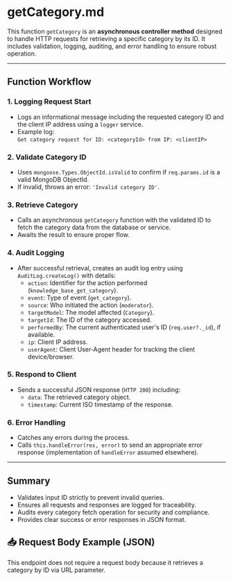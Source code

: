 # getCategory.md

This function `getCategory` is an **asynchronous controller method** designed to handle HTTP requests for retrieving a specific category by its ID. It includes validation, logging, auditing, and error handling to ensure robust operation.

---

## Function Workflow

### 1. Logging Request Start
- Logs an informational message including the requested category ID and the client IP address using a `logger` service.
- Example log:  
  `Get category request for ID: <categoryId> from IP: <clientIP>`

### 2. Validate Category ID
- Uses `mongoose.Types.ObjectId.isValid` to confirm if `req.params.id` is a valid MongoDB ObjectId.
- If invalid, throws an error: `'Invalid category ID'`.

### 3. Retrieve Category
- Calls an asynchronous `getCategory` function with the validated ID to fetch the category data from the database or service.
- Awaits the result to ensure proper flow.

### 4. Audit Logging
- After successful retrieval, creates an audit log entry using `AuditLog.createLog()` with details:
  - `action`: Identifier for the action performed (`knowledge_base_get_category`).
  - `event`: Type of event (`get_category`).
  - `source`: Who initiated the action (`moderator`).
  - `targetModel`: The model affected (`Category`).
  - `targetId`: The ID of the category accessed.
  - `performedBy`: The current authenticated user's ID (`req.user?._id`), if available.
  - `ip`: Client IP address.
  - `userAgent`: Client User-Agent header for tracking the client device/browser.

### 5. Respond to Client
- Sends a successful JSON response (`HTTP 200`) including:
  - `data`: The retrieved category object.
  - `timestamp`: Current ISO timestamp of the response.

### 6. Error Handling
- Catches any errors during the process.
- Calls `this.handleError(res, error)` to send an appropriate error response (implementation of `handleError` assumed elsewhere).

---

## Summary
- Validates input ID strictly to prevent invalid queries.
- Ensures all requests and responses are logged for traceability.
- Audits every category fetch operation for security and compliance.
- Provides clear success or error responses in JSON format.

## 📥 Request Body Example (JSON)

This endpoint does not require a request body because it retrieves a category by ID via URL parameter.
